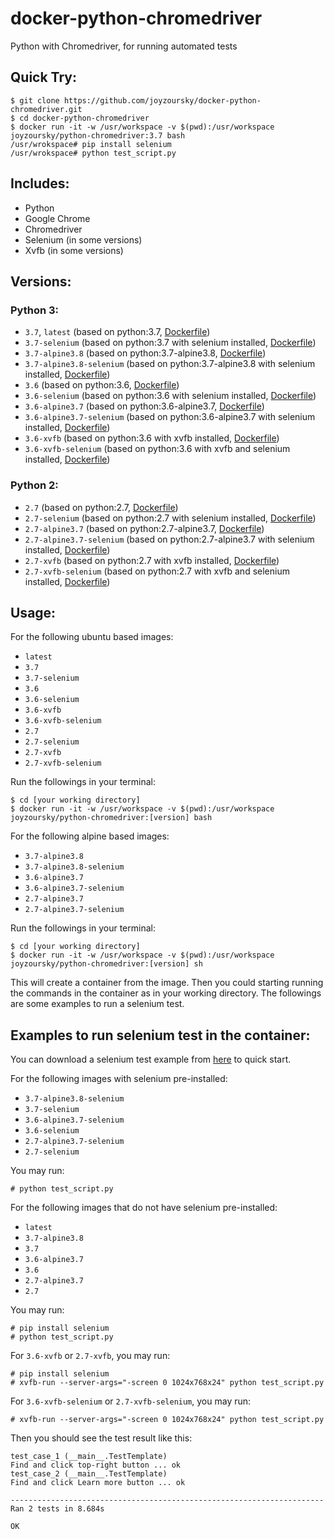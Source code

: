 # docker-python-chromedriver

Python with Chromedriver, for running automated tests

## Quick Try:

```
$ git clone https://github.com/joyzoursky/docker-python-chromedriver.git
$ cd docker-python-chromedriver
$ docker run -it -w /usr/workspace -v $(pwd):/usr/workspace joyzoursky/python-chromedriver:3.7 bash
/usr/wrokspace# pip install selenium
/usr/wrokspace# python test_script.py
```

## Includes:

 - Python
 - Google Chrome
 - Chromedriver
 - Selenium (in some versions)
 - Xvfb (in some versions)

## Versions:

### Python 3:

 - `3.7`, `latest` (based on python:3.7, [Dockerfile](https://github.com/joyzoursky/docker-python-chromedriver/blob/master/py3/py3.7/Dockerfile))
 - `3.7-selenium` (based on python:3.7 with selenium installed, [Dockerfile](https://github.com/joyzoursky/docker-python-chromedriver/blob/master/py3/py3.7-selenium/Dockerfile))
 - `3.7-alpine3.8` (based on python:3.7-alpine3.8, [Dockerfile](https://github.com/joyzoursky/docker-python-chromedriver/blob/master/py3/py3.7-alpine3.8/Dockerfile))
 - `3.7-alpine3.8-selenium` (based on python:3.7-alpine3.8 with selenium installed, [Dockerfile](https://github.com/joyzoursky/docker-python-chromedriver/blob/master/py3/py3.7-alpine3.8-selenium/Dockerfile))
 - `3.6` (based on python:3.6, [Dockerfile](https://github.com/joyzoursky/docker-python-chromedriver/blob/master/py3/py3.6/Dockerfile))
 - `3.6-selenium` (based on python:3.6 with selenium installed, [Dockerfile](https://github.com/joyzoursky/docker-python-chromedriver/blob/master/py3/py3.6-selenium/Dockerfile))
 - `3.6-alpine3.7` (based on python:3.6-alpine3.7, [Dockerfile](https://github.com/joyzoursky/docker-python-chromedriver/blob/master/py3/py3.6-alpine3.7/Dockerfile))
 - `3.6-alpine3.7-selenium` (based on python:3.6-alpine3.7 with selenium installed, [Dockerfile](https://github.com/joyzoursky/docker-python-chromedriver/blob/master/py3/py3.6-alpine3.7-selenium/Dockerfile))
 - `3.6-xvfb` (based on python:3.6 with xvfb installed, [Dockerfile](https://github.com/joyzoursky/docker-python-chromedriver/blob/master/py3/py3.6-xvfb/Dockerfile))
 - `3.6-xvfb-selenium` (based on python:3.6 with xvfb and selenium installed, [Dockerfile](https://github.com/joyzoursky/docker-python-chromedriver/blob/master/py3/py3.6-xvfb-selenium/Dockerfile))

### Python 2:

 - `2.7` (based on python:2.7, [Dockerfile](https://github.com/joyzoursky/docker-python-chromedriver/blob/master/py2/py2.7/Dockerfile))
 - `2.7-selenium` (based on python:2.7 with selenium installed, [Dockerfile](https://github.com/joyzoursky/docker-python-chromedriver/blob/master/py2/py2.7-selenium/Dockerfile))
 - `2.7-alpine3.7` (based on python:2.7-alpine3.7, [Dockerfile](https://github.com/joyzoursky/docker-python-chromedriver/blob/master/py2/py2.7-alpine3.7/Dockerfile))
 - `2.7-alpine3.7-selenium` (based on python:2.7-alpine3.7 with selenium installed, [Dockerfile](https://github.com/joyzoursky/docker-python-chromedriver/blob/master/py2/py2.7-alpine3.7-selenium/Dockerfile))
 - `2.7-xvfb` (based on python:2.7 with xvfb installed, [Dockerfile](https://github.com/joyzoursky/docker-python-chromedriver/blob/master/py2/py2.7-xvfb/Dockerfile))
 - `2.7-xvfb-selenium` (based on python:2.7 with xvfb and selenium installed, [Dockerfile](https://github.com/joyzoursky/docker-python-chromedriver/blob/master/py2/py2.7-xvfb-selenium/Dockerfile))

## Usage:

For the following ubuntu based images:
- `latest`
- `3.7`
- `3.7-selenium`
- `3.6`
- `3.6-selenium`
- `3.6-xvfb`
- `3.6-xvfb-selenium`
- `2.7`
- `2.7-selenium`
- `2.7-xvfb`
- `2.7-xvfb-selenium`

Run the followings in your terminal:

```
$ cd [your working directory]
$ docker run -it -w /usr/workspace -v $(pwd):/usr/workspace joyzoursky/python-chromedriver:[version] bash
```

For the following alpine based images:
- `3.7-alpine3.8`
- `3.7-alpine3.8-selenium`
- `3.6-alpine3.7`
- `3.6-alpine3.7-selenium`
- `2.7-alpine3.7`
- `2.7-alpine3.7-selenium`

Run the followings in your terminal:

```
$ cd [your working directory]
$ docker run -it -w /usr/workspace -v $(pwd):/usr/workspace joyzoursky/python-chromedriver:[version] sh
```

This will create a container from the image. Then you could starting running the commands in the container as in your working directory. The followings are some examples to run a selenium test.

## Examples to run selenium test in the container:

You can download a selenium test example from [here](https://github.com/joyzoursky/docker-python-chromedriver/blob/master/test_script.py) to quick start.

For the following images with selenium pre-installed:
- `3.7-alpine3.8-selenium`
- `3.7-selenium`
- `3.6-alpine3.7-selenium`
- `3.6-selenium`
- `2.7-alpine3.7-selenium`
- `2.7-selenium`

You may run:

```
# python test_script.py
```

For the following images that do not have selenium pre-installed:
- `latest`
- `3.7-alpine3.8`
- `3.7`
- `3.6-alpine3.7`
- `3.6`
- `2.7-alpine3.7`
- `2.7`

You may run:

```
# pip install selenium
# python test_script.py
```

For `3.6-xvfb` or `2.7-xvfb`, you may run:

```
# pip install selenium
# xvfb-run --server-args="-screen 0 1024x768x24" python test_script.py
```

For `3.6-xvfb-selenium` or `2.7-xvfb-selenium`, you may run:

```
# xvfb-run --server-args="-screen 0 1024x768x24" python test_script.py
```

Then you should see the test result like this:

```
test_case_1 (__main__.TestTemplate)
Find and click top-right button ... ok
test_case_2 (__main__.TestTemplate)
Find and click Learn more button ... ok

----------------------------------------------------------------------
Ran 2 tests in 8.684s

OK
```
